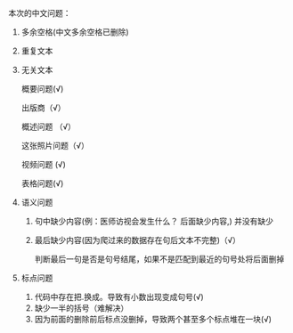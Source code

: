 本次的中文问题：

1. 多余空格(中文多余空格已删除)

2. 重复文本

3. 无关文本

   概要问题(√)

   出版商（√）

   概述问题 （√）

   这张照片问题（√）

   视频问题 (√)

   表格问题(√)

4. 语义问题

   1. 句中缺少内容(例：医师访视会发生什么？ 后面缺少内容,)     并没有缺少

   2. 最后缺少内容(因为爬过来的数据存在句后文本不完整)（√）

      ​	判断最后一句是否是句号结尾，如果不是匹配到最近的句号处将后面删掉

5. 标点问题

   1. 代码中存在把.换成。导致有小数出现变成句号(√)
   2. 缺少一半的括号（难解决）
   3. 因为前面的删除前后标点没删掉，导致两个甚至多个标点堆在一块(√)











